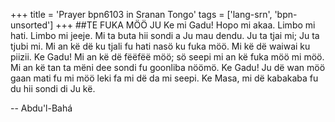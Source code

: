 +++
title = 'Prayer bpn6103 in Sranan Tongo'
tags = ['lang-srn', 'bpn-unsorted']
+++
##TE FUKA MÖÖ JU 
Ke mi Gadu! Hopo mi akaa. Limbo mi hati. Limbo mi jeeje. Mi ta buta hii sondi a Ju mau dendu. Ju ta tjai mi; Ju ta tjubi mi. 
Mi an kë dë ku tjali fu hati nasö ku fuka möö. Mi kë dë waiwai ku piizii. Ke Gadu! Mi an kë dë fëëfëë möö; sö seepi mi an kë fuka möö mi möö. 
Mi an kë tan ta mëni dee sondi fu goonliba nöömö. Ke Gadu! Ju dë wan möö gaan mati fu mi möö leki fa mi dë da mi seepi. Ke Masa, mi dë kabakaba fu du hii sondi di Ju kë.

-- Abdu'l-Bahá
